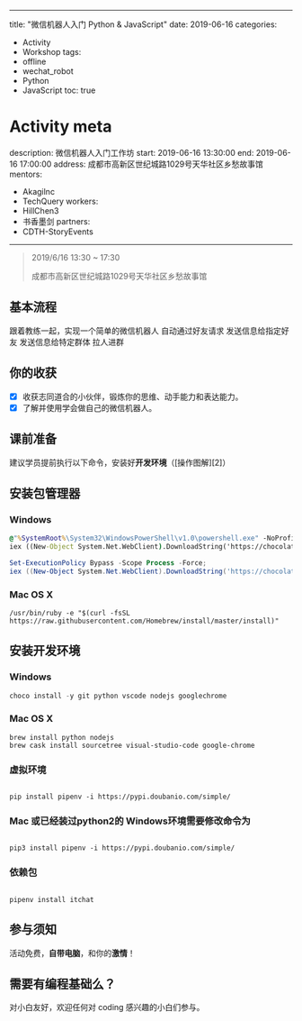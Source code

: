 
---
title: "微信机器人入门 Python & JavaScript"
date: 2019-06-16
categories:
  - Activity
  - Workshop
tags:
  - offline
  - wechat_robot
  - Python
  - JavaScript
toc: true

# Activity meta
description: 微信机器人入门工作坊
start: 2019-06-16 13:30:00
end: 2019-06-16 17:00:00
address: 成都市高新区世纪城路1029号天华社区乡愁故事馆
mentors:
  - Akagilnc
  - TechQuery
workers:
  - HillChen3
  - 书香墨剑
partners:
  - CDTH-StoryEvents
---

> 2019/6/16 13:30 ~ 17:30
>
> 成都市高新区世纪城路1029号天华社区乡愁故事馆

## 基本流程

跟着教练一起，实现一个简单的微信机器人
自动通过好友请求
发送信息给指定好友
发送信息给特定群体
拉人进群

## 你的收获

- [x] 收获志同道合的小伙伴，锻炼你的思维、动手能力和表达能力。
- [x] 了解并使用学会做自己的微信机器人。

## 课前准备

建议学员提前执行以下命令，安装好**开发环境**（[操作图解][2]）

## 安装包管理器

### Windows

```cmd
@"%SystemRoot%\System32\WindowsPowerShell\v1.0\powershell.exe" -NoProfile -InputFormat None -ExecutionPolicy Bypass -Command "
iex ((New-Object System.Net.WebClient).DownloadString('https://chocolatey.org/install.ps1'))" && SET "PATH=%PATH%;%ALLUSERSPROFILE%\chocolatey\bin"

```

```powershell
Set-ExecutionPolicy Bypass -Scope Process -Force;
iex ((New-Object System.Net.WebClient).DownloadString('https://chocolatey.org/install.ps1'))
```

### Mac OS X

```shell
/usr/bin/ruby -e "$(curl -fsSL https://raw.githubusercontent.com/Homebrew/install/master/install)"
```

## 安装开发环境

### Windows

```powershell
choco install -y git python vscode nodejs googlechrome
```

### Mac OS X

```shell
brew install python nodejs
brew cask install sourcetree visual-studio-code google-chrome
```

### 虚拟环境

```shell

pip install pipenv -i https://pypi.doubanio.com/simple/
```

### Mac 或已经装过python2的 Windows环境需要修改命令为

```shell

pip3 install pipenv -i https://pypi.doubanio.com/simple/
```

### 依赖包

```shell

pipenv install itchat
```

## 参与须知

活动免费，**自带电脑**，和你的**激情**！

## 需要有编程基础么？

对小白友好，欢迎任何对 coding 感兴趣的小白们参与。
